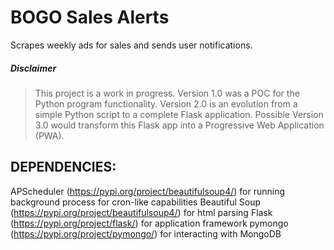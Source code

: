 # BOGO Sales Alerts
Scrapes weekly ads for sales and sends user notifications.

##### Disclaimer

> This project is a work in progress. Version 1.0 was a POC for the Python program functionality. 
> Version 2.0 is an evolution from a simple Python script to a complete Flask application. 
> Possible Version 3.0 would transform this Flask app into a Progressive Web Application (PWA).

## DEPENDENCIES:

APScheduler (https://pypi.org/project/beautifulsoup4/) for running background process for cron-like capabilities
Beautiful Soup (https://pypi.org/project/beautifulsoup4/) for html parsing
Flask (https://pypi.org/project/flask/) for application framework
pymongo (https://pypi.org/project/pymongo/) for interacting with MongoDB
